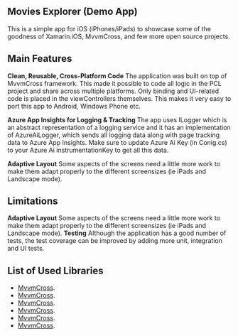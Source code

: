 ## Movies Explorer (Demo App)

This is a simple app for iOS (iPhones/iPads) to showcase some of the goodness of Xamarin.iOS, MvvmCross, and few more open source projects.  


## Main Features

**Clean, Reusable, Cross-Platform Code**
The application was built on top of MvvmCross framework. This made it possible to code all logic in the PCL project and share across multiple platforms. 
Only binding and UI-related code is placed in the viewControllers themselves. This makes it very easy to port this app to Android, Windows Phone etc.

**Azure App Insights for Logging & Tracking**
The app uses ILogger which is an abstract representation of a logging service and it has an implementation of AzureAiLogger, which sends all logging data along with page tracking data to Azure App Insights. Make sure to update Azure Ai Key (in Conig.cs) to your Azure Ai instrumentationKey to get all this data.

**Adaptive Layout**
Some aspects of the screens need a little more work to make them adapt properly to the different screensizes (ie iPads and Landscape mode).



## Limitations

**Adaptive Layout**
Some aspects of the screens need a little more work to make them adapt properly to the different screensizes (ie iPads and Landscape mode).
**Testing**
Although the application has a good number of tests, the test coverage can be improved by adding more unit, integration and UI tests. 


## List of Used Libraries

* [MvvmCross](http://www.mvvmcross.com/).
* [MvvmCross](http://www.mvvmcross.com/).
* [MvvmCross](http://www.mvvmcross.com/).
* [MvvmCross](http://www.mvvmcross.com/).
* [MvvmCross](http://www.mvvmcross.com/).
* [MvvmCross](http://www.mvvmcross.com/).
